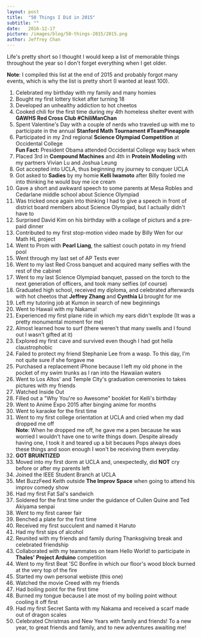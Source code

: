 ```yaml
---
layout: post
title:  "50 Things I Did in 2015"
subtitle: ""
date:   2016-12-17
picture: /images/blog/50-things-2015/2015.png
author: Jeffrey Chan
---
```


Life's pretty short so I thought I would keep a list of memorable things
throughout the year so I don't forget everything when I get older.

**Note**: I compiled this list at the end of 2015 and probably forgot many events,
which is why the list is pretty short (I wanted at least 100).

1. Celebrated my birthday with my family and many homies
2. Bought my first lottery ticket after turning 18
3. Developed an unhealthy addiction to hot cheetos
4. Cooked chili for the first time during my 4th homeless shelter event with **GAWHS Red Cross Club #ChiliManChan**
5. Spent Valentine's Day with a couple of nerds who traveled up with me to participate in the annual **Stanford Math Tournament #TeamPineapple**
6. Participated in my 2nd regional **Science Olympiad Competition** at Occidental College  
**Fun Fact:** President Obama attended Occidental College way back when
7. Placed 3rd in **Compound Machines** and 4th in **Protein Modeling** with my partners Vivian Lu and Joshua Leung
8. Got accepted into UCLA, thus beginning my journey to conquer UCLA
9. Got asked to **Sadies** by my homie **Kelli Iwamoto** after Billy fooled me into thinking he would buy me ice cream
10. Gave a short and awkward speech to some parents at Mesa Robles and Cedarlane middle school about Science Olympiad
11. Was tricked once again into thinking I had to give a speech in front of district board members about Science Olympiad, but I actually didn't have to
12. Surprised David Kim on his birthday with a collage of picturs and a pre-paid dinner
13. Contributed to my first stop-motion video made by Billy Wen for our Math HL project
14. Went to Prom with **Pearl Liang**, the saltiest couch potato in my friend pool
15. Went through my last set of AP Tests ever
16. Went to my last Red Cross banquet and acquired many selfies with the rest of the cabinet
17. Went to my last Science Olympiad banquet, passed on the torch to the next generation of officers, and took many selfies (of course)
18. Graduated high school, received my diploma, and celebrated afterwards with hot cheetos that **Jeffrey Zhang** and **Cynthia Li** brought for me
19. Left my tutoring job at Kumon in search of new beginnings
20. Went to Hawaii with my Nakama!
21. Experienced my first plane ride in which my ears didn't explode (It was a pretty monumental moment for me)
22. Almost learned how to surf (there weren't that many swells and I found out I wasn't gifted at it)
23. Explored my first cave and survived even though I had got hella claustrophobic
24. Failed to protect my friend Stephanie Lee from a wasp. To this day, I'm not quite sure if she forgave me
25. Purchased a replacement iPhone because I left my old phone in the pocket of my swim trunks as I ran into the Hawaiian waters
26. Went to Los Altos' and Temple City's graduation ceremonies to takes pictures with my friends
27. Watched Inside Out
28. Filled out a "Why You're so Awesome" booklet for Kelli's birthday
29. Went to Anime Expo 2015 after binging anime for months
30. Went to karaoke for the first time
31. Went to my first college orientation at UCLA and cried when my dad dropped me off  
**Note**: When he dropped me off, he gave me a pen because he was worried I wouldn't have one to write things down. Despite already having one, I took it and teared up a bit becaues Pops always does these things and soon enough I won't be receiving them everyday.
32. **GOT BRUINTIZED**
33. Moved into my first dorm at UCLA and, unexpectedly, did **NOT** cry before or after my parents left
34. Joined the IEEE Student Branch at UCLA
35. Met BuzzFeed Keith outside **The Improv Space** when going to attend his improv comedy show
36. Had my first Fat Sal's sandwich
37. Soldered for the first time under the guidance of Cullen Quine and Ted Akiyama senpai
38. Went to my first career fair
39. Benched a plate for the first time
40. Received my first succulent and named it Haruto
41. Had my first sips of alcohol
42. Reunited with my friends and family during Thanksgiving break and celebrated friendship
43. Collaborated with my teammates on team Hello World! to participate in **Thales' Project Arduino** competition
44. Went to my first Beat 'SC Bonfire in which our floor's wood block burned at the very top of the fire
45. Started my own personal webiste (this one)
46. Watched the movie Creed with my friends
47. Had boiling point for the first time
48. Burned my tongue because I ate most of my boiling point without cooling it off first
49. Had my first Secret Santa with my Nakama and received a scarf made out of dragon scales
50. Celebrated Christmas and New Years with family and friends! To a new year, to great friends and family, and to new adventures awaiting me!